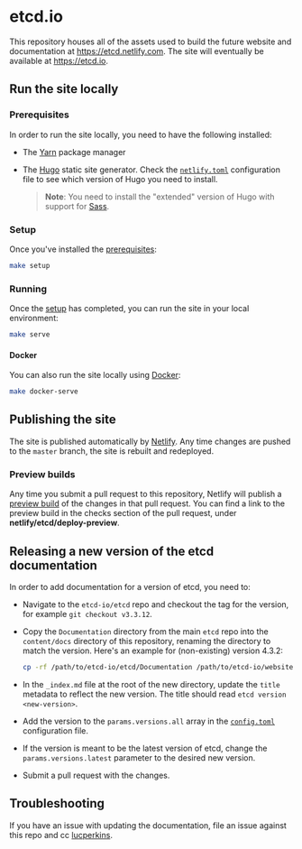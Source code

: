 # etcd.io

This repository houses all of the assets used to build the future website and documentation at https://etcd.netlify.com. The site will eventually be available at https://etcd.io.

## Run the site locally

### Prerequisites

In order to run the site locally, you need to have the following installed:

* The [Yarn](https://yarnpkg.com/en/) package manager
* The [Hugo](https://gohugo.io) static site generator. Check the [`netlify.toml`](./netlify.toml) configuration file to see which version of Hugo you need to install.

    > **Note**: You need to install the "extended" version of Hugo with support for [Sass](https://sass-lang.com/).

### Setup

Once you've installed the [prerequisites](#prerequisites):

```bash
make setup
```

### Running

Once the [setup](#setup) has completed, you can run the site in your local environment:

```bash
make serve
```

#### Docker

You can also run the site locally using [Docker](https://docker.com):

```bash
make docker-serve
```

## Publishing the site

The site is published automatically by [Netlify](https://netlify.com). Any time 
changes are pushed to the `master` branch, the site is rebuilt and redeployed.

### Preview builds

Any time you submit a pull request to this repository, Netlify will publish a [preview build](https://www.netlify.com/blog/2016/07/20/introducing-deploy-previews-in-netlify/) of the changes in that pull request. You can find a link to the preview build in the checks section of the pull request, under **netlify/etcd/deploy-preview**.

## Releasing a new version of the etcd documentation

In order to add documentation for a version of etcd, you need to:

* Navigate to the `etcd-io/etcd` repo and checkout the tag for the version, for example `git checkout v3.3.12`.
* Copy the `Documentation` directory from the main `etcd` repo into the `content/docs` directory of this repository, renaming the directory to match the version. Here's an example for (non-existing) version 4.3.2:

    ```bash
    cp -rf /path/to/etcd-io/etcd/Documentation /path/to/etcd-io/website/content/docs/v4.3.2
    ```

* In the `_index.md` file at the root of the new directory, update the `title` metadata to reflect the new version. The title should read `etcd version <new-version>`.
* Add the version to the `params.versions.all` array in the [`config.toml`](./config.toml) configuration file.
* If the version is meant to be the latest version of etcd, change the `params.versions.latest` parameter to the desired new version.
* Submit a pull request with the changes.

## Troubleshooting

If you have an issue with updating the documentation, file an issue against this repo and cc [lucperkins](https://github.com/lucperkins).

